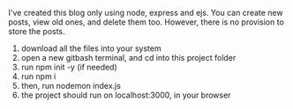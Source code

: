 I've created this blog only using node, express and ejs. You can create new posts, view old ones, and delete them too. However, there is no provision to store the posts. 
1) download all the files into your system
2) open a new gitbash terminal, and cd into this project folder
3) run npm init -y (if needed)
4) run npm i
5) then, run nodemon index.js
6) the project should run on localhost:3000, in your browser
